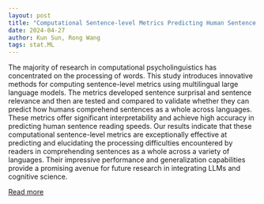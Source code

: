 ```yaml
---
layout: post
title: "Computational Sentence-level Metrics Predicting Human Sentence Comprehension"
date: 2024-04-27
author: Kun Sun, Rong Wang
tags: stat.ML
---
```


The majority of research in computational psycholinguistics has concentrated on the processing of words. This study introduces innovative methods for computing sentence-level metrics using multilingual large language models. The metrics developed sentence surprisal and sentence relevance and then are tested and compared to validate whether they can predict how humans comprehend sentences as a whole across languages. These metrics offer significant interpretability and achieve high accuracy in predicting human sentence reading speeds. Our results indicate that these computational sentence-level metrics are exceptionally effective at predicting and elucidating the processing difficulties encountered by readers in comprehending sentences as a whole across a variety of languages. Their impressive performance and generalization capabilities provide a promising avenue for future research in integrating LLMs and cognitive science.

[Read more](https://arxiv.org/abs/2403.15822)